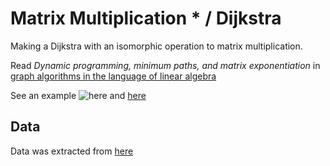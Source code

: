 # Matrix Multiplication * / Dijkstra

Making a Dijkstra with an isomorphic operation to matrix multiplication.

Read _Dynamic programming, minimum paths, and matrix exponentiation_ in
[graph algorithms in the language of linear algebra](https://doc.lagout.org/science/0_Computer%20Science/2_Algorithms/Graph%20Algorithms%20in%20the%20Language%20of%20Linear%20Algebra%20[Kepner%20%26%20Gilbert%202011-07-14].pdf)

See an example ![here](https://github.com/carolinajimenez26/Arquitectura-Cliente-Servidor/tree/master/MatrixMult*/example.jpg) and [here](https://github.com/carolinajimenez26/Arquitectura-Cliente-Servidor/tree/master/MatrixMult*/example2.jpg)

## Data

Data was extracted from [here](http://www.dis.uniroma1.it/challenge9/download.shtml)
